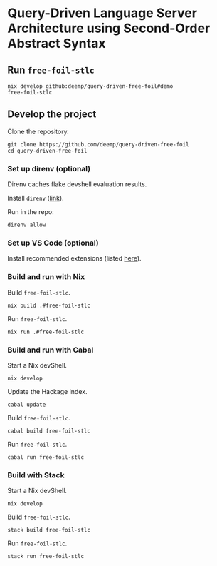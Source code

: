 # Query-Driven Language Server Architecture using Second-Order Abstract Syntax

## Run `free-foil-stlc`

```console
nix develop github:deemp/query-driven-free-foil#demo
free-foil-stlc
```

## Develop the project

Clone the repository.

```console
git clone https://github.com/deemp/query-driven-free-foil
cd query-driven-free-foil
```

### Set up direnv (optional)

Direnv caches flake devshell evaluation results.

Install `direnv` ([link](https://direnv.net/#basic-installation)).

Run in the repo:

```console
direnv allow
```

### Set up VS Code (optional)

Install recommended extensions (listed [here](.vscode/extensions.json)).

### Build and run with Nix

Build `free-foil-stlc`.

```console
nix build .#free-foil-stlc
```

Run `free-foil-stlc`.

```console
nix run .#free-foil-stlc
```

### Build and run with Cabal

Start a Nix devShell.

```console
nix develop
```

Update the Hackage index.

```console
cabal update
```

Build `free-foil-stlc`.

```console
cabal build free-foil-stlc
```

Run `free-foil-stlc`.

```console
cabal run free-foil-stlc
```

### Build with Stack

Start a Nix devShell.

```console
nix develop
```

Build `free-foil-stlc`.

```console
stack build free-foil-stlc
```

Run `free-foil-stlc`.

```console
stack run free-foil-stlc
```
